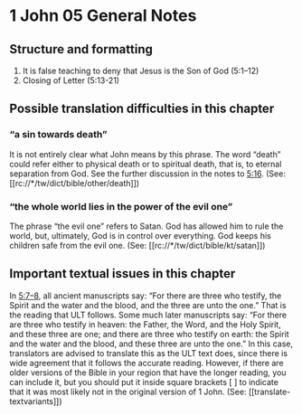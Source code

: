 # 1 John 05 General Notes

## Structure and formatting

1. It is false teaching to deny that Jesus is the Son of God (5:1–12)
2. Closing of Letter (5:13-21)

## Possible translation difficulties in this chapter

### “a sin towards death”

It is not entirely clear what John means by this phrase. The word “death” could refer either to physical death or to spiritual death, that is, to eternal separation from God. See the further discussion in the notes to [5:16](../05/16.md). (See: [[rc://*/tw/dict/bible/other/death]])

### “the whole world lies in the power of the evil one”

The phrase “the evil one” refers to Satan. God has allowed him to rule the world, but, ultimately, God is in control over everything. God keeps his children safe from the evil one. (See: [[rc://*/tw/dict/bible/kt/satan]])

## Important textual issues in this chapter

In [5:7–8](../05/07.md), all ancient manuscripts say: “For there are three who testify, the Spirit and the water and the blood, and the three are unto the one.” That is the reading that ULT follows. Some much later manuscripts say: “For there are three who testify in heaven: the Father, the Word, and the Holy Spirit, and these three are one; and there are three who testify on earth: the Spirit and the water and the blood, and these three are unto the one.” In this case, translators are advised to translate this as the ULT text does, since there is wide agreement that it follows the accurate reading. However, if there are older versions of the Bible in your region that have the longer reading, you can include it, but you should put it inside square brackets [ ] to indicate that it was most likely not in the original version of 1 John. (See: [[translate-textvariants]])